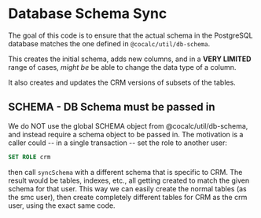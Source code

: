 # Database Schema Sync

The goal of this code is to ensure that the actual schema in the PostgreSQL 
database  matches the one defined in `@cocalc/util/db-schema`.

This creates the initial schema, adds new columns, and in a **VERY LIMITED**
range of cases, _might be_ be able to change the data type of a column.

It also creates and updates the CRM versions of subsets of the tables.

## SCHEMA \- DB Schema must be passed in

We do NOT use the global SCHEMA object from @cocalc/util/db\-schema, and instead require a schema object to be passed in.  The motivation is a caller could \-\- in a single transaction \-\- set the role to another user:

```sql
SET ROLE crm
```

then call `syncSchema` with a different schema that is specific to CRM.   The result would be tables, indexes, etc., all getting created to match the given schema for that user.    This way we can easily create the normal tables \(as the smc user\), then create completely different tables for CRM as the crm user, using the exact same code.

